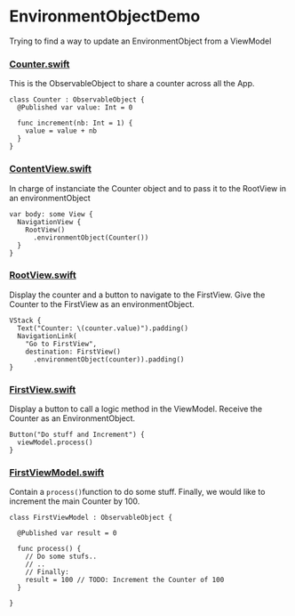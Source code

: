 # EnvironmentObjectDemo
Trying to find a way to update an EnvironmentObject from a ViewModel

### [Counter.swift](https://github.com/raphaelguye/EnvironmentObjectDemo/tree/main/EnvironmentObjectDemo)
This is the ObservableObject to share a counter across all the App.
```
class Counter : ObservableObject {
  @Published var value: Int = 0

  func increment(nb: Int = 1) {
    value = value + nb
  }
}
```

### [ContentView.swift](https://github.com/raphaelguye/EnvironmentObjectDemo/blob/main/EnvironmentObjectDemo/ContentView.swift)
In charge of instanciate the Counter object and to pass it to the RootView in an environmentObject
```
var body: some View {
  NavigationView {
    RootView()
      .environmentObject(Counter())
  }
}
```

### [RootView.swift](https://github.com/raphaelguye/EnvironmentObjectDemo/blob/main/EnvironmentObjectDemo/RootView.swift)
Display the counter and a button to navigate to the FirstView. Give the Counter to the FirstView as an environmentObject.
```
VStack {
  Text("Counter: \(counter.value)").padding()
  NavigationLink(
    "Go to FirstView",
    destination: FirstView()
      .environmentObject(counter)).padding()
}
```

### [FirstView.swift](https://github.com/raphaelguye/EnvironmentObjectDemo/blob/main/EnvironmentObjectDemo/FirstView.swift)
Display a button to call a logic method in the ViewModel. Receive the Counter as an EnvironmentObject.
```
Button("Do stuff and Increment") {
  viewModel.process()
}
```

### [FirstViewModel.swift](https://github.com/raphaelguye/EnvironmentObjectDemo/blob/main/EnvironmentObjectDemo/FirstViewModel.swift)
Contain a ```process()```function to do some stuff. Finally, we would like to increment the main Counter by 100.
```
class FirstViewModel : ObservableObject {

  @Published var result = 0

  func process() {
    // Do some stufs..
    // ..
    // Finally:
    result = 100 // TODO: Increment the Counter of 100
  }

}
```




